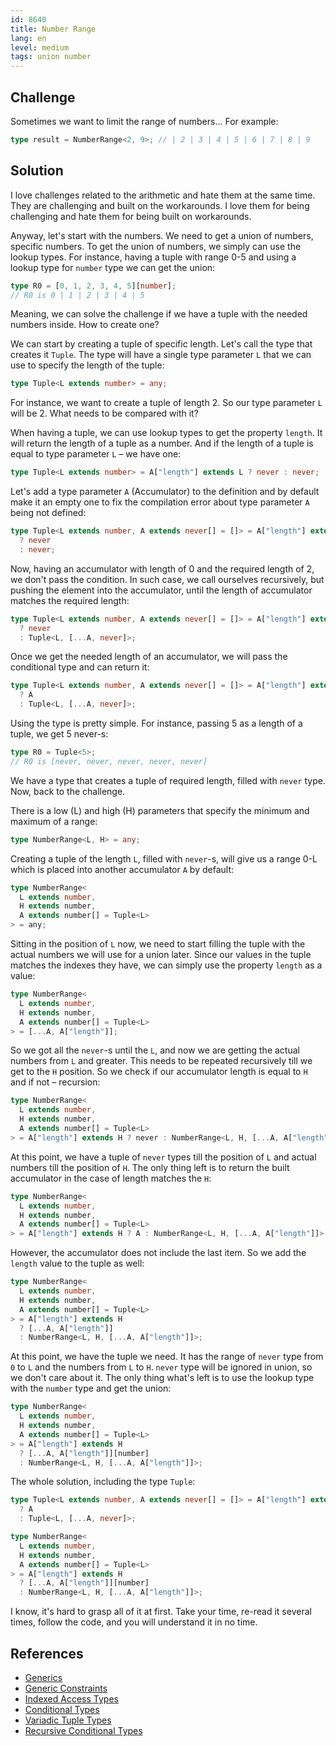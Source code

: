 ```yaml
---
id: 8640
title: Number Range
lang: en
level: medium
tags: union number
---
```


## Challenge

Sometimes we want to limit the range of numbers... For example:

```typescript
type result = NumberRange<2, 9>; // | 2 | 3 | 4 | 5 | 6 | 7 | 8 | 9
```

## Solution

I love challenges related to the arithmetic and hate them at the same time. They
are challenging and built on the workarounds. I love them for being challenging
and hate them for being built on workarounds.

Anyway, let's start with the numbers. We need to get a union of numbers,
specific numbers. To get the union of numbers, we simply can use the lookup
types. For instance, having a tuple with range 0-5 and using a lookup type for
`number` type we can get the union:

```typescript
type R0 = [0, 1, 2, 3, 4, 5][number];
// R0 is 0 | 1 | 2 | 3 | 4 | 5
```

Meaning, we can solve the challenge if we have a tuple with the needed numbers
inside. How to create one?

We can start by creating a tuple of specific length. Let's call the type that
creates it `Tuple`. The type will have a single type parameter `L` that we can
use to specify the length of the tuple:

```typescript
type Tuple<L extends number> = any;
```

For instance, we want to create a tuple of length 2. So our type parameter `L`
will be 2. What needs to be compared with it?

When having a tuple, we can use lookup types to get the property `length`. It
will return the length of a tuple as a number. And if the length of a tuple is
equal to type parameter `L` – we have one:

```typescript
type Tuple<L extends number> = A["length"] extends L ? never : never;
```

Let's add a type parameter `A` (Accumulator) to the definition and by default
make it an empty one to fix the compilation error about type parameter `A` being
not defined:

```typescript
type Tuple<L extends number, A extends never[] = []> = A["length"] extends L
  ? never
  : never;
```

Now, having an accumulator with length of 0 and the required length of 2, we
don't pass the condition. In such case, we call ourselves recursively, but
pushing the element into the accumulator, until the length of accumulator
matches the required length:

```typescript
type Tuple<L extends number, A extends never[] = []> = A["length"] extends L
  ? never
  : Tuple<L, [...A, never]>;
```

Once we get the needed length of an accumulator, we will pass the conditional
type and can return it:

```typescript
type Tuple<L extends number, A extends never[] = []> = A["length"] extends L
  ? A
  : Tuple<L, [...A, never]>;
```

Using the type is pretty simple. For instance, passing 5 as a length of a tuple,
we get 5 never-s:

```typescript
type R0 = Tuple<5>;
// R0 is [never, never, never, never, never]
```

We have a type that creates a tuple of required length, filled with `never`
type. Now, back to the challenge.

There is a low (L) and high (H) parameters that specify the minimum and maximum
of a range:

```typescript
type NumberRange<L, H> = any;
```

Creating a tuple of the length `L`, filled with `never`-s, will give us a range
0-L which is placed into another accumulator `A` by default:

```typescript
type NumberRange<
  L extends number,
  H extends number,
  A extends number[] = Tuple<L>
> = any;
```

Sitting in the position of `L` now, we need to start filling the tuple with the
actual numbers we will use for a union later. Since our values in the tuple
matches the indexes they have, we can simply use the property `length` as a
value:

```typescript
type NumberRange<
  L extends number,
  H extends number,
  A extends number[] = Tuple<L>
> = [...A, A["length"]];
```

So we got all the `never`-s until the `L`, and now we are getting the actual
numbers from `L` and greater. This needs to be repeated recursively till we get
to the `H` position. So we check if our accumulator length is equal to `H` and
if not – recursion:

```typescript
type NumberRange<
  L extends number,
  H extends number,
  A extends number[] = Tuple<L>
> = A["length"] extends H ? never : NumberRange<L, H, [...A, A["length"]]>;
```

At this point, we have a tuple of `never` types till the position of `L` and
actual numbers till the position of `H`. The only thing left is to return the
built accumulator in the case of length matches the `H`:

```typescript
type NumberRange<
  L extends number,
  H extends number,
  A extends number[] = Tuple<L>
> = A["length"] extends H ? A : NumberRange<L, H, [...A, A["length"]]>;
```

However, the accumulator does not include the last item. So we add the `length`
value to the tuple as well:

```typescript
type NumberRange<
  L extends number,
  H extends number,
  A extends number[] = Tuple<L>
> = A["length"] extends H
  ? [...A, A["length"]]
  : NumberRange<L, H, [...A, A["length"]]>;
```

At this point, we have the tuple we need. It has the range of `never` type from
`0` to `L` and the numbers from `L` to `H`. `never` type will be ignored in
union, so we don't care about it. The only thing what's left is to use the
lookup type with the `number` type and get the union:

```typescript
type NumberRange<
  L extends number,
  H extends number,
  A extends number[] = Tuple<L>
> = A["length"] extends H
  ? [...A, A["length"]][number]
  : NumberRange<L, H, [...A, A["length"]]>;
```

The whole solution, including the type `Tuple`:

```typescript
type Tuple<L extends number, A extends never[] = []> = A["length"] extends L
  ? A
  : Tuple<L, [...A, never]>;

type NumberRange<
  L extends number,
  H extends number,
  A extends number[] = Tuple<L>
> = A["length"] extends H
  ? [...A, A["length"]][number]
  : NumberRange<L, H, [...A, A["length"]]>;
```

I know, it's hard to grasp all of it at first. Take your time, re-read it
several times, follow the code, and you will understand it in no time.

## References

- [Generics](https://www.typescriptlang.org/docs/handbook/2/generics.html)
- [Generic Constraints](https://www.typescriptlang.org/docs/handbook/2/generics.html#generic-constraints)
- [Indexed Access Types](https://www.typescriptlang.org/docs/handbook/2/indexed-access-types.html)
- [Conditional Types](https://www.typescriptlang.org/docs/handbook/2/conditional-types.html)
- [Variadic Tuple Types](https://www.typescriptlang.org/docs/handbook/release-notes/typescript-4-0.html#variadic-tuple-types)
- [Recursive Conditional Types](https://www.typescriptlang.org/docs/handbook/release-notes/typescript-4-1.html#recursive-conditional-types)
